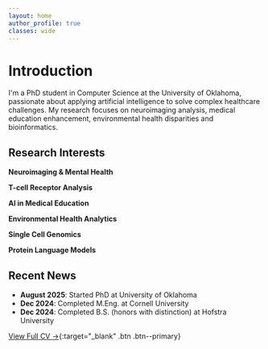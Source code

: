 ```yaml
---
layout: home
author_profile: true
classes: wide
---
```


# Introduction

I'm a PhD student in Computer Science at the University of Oklahoma, passionate about applying artificial intelligence to solve complex healthcare challenges. My research focuses on neuroimaging analysis, medical education enhancement, environmental health disparities and bioinformatics.

## Research Interests
**Neuroimaging & Mental Health**

**T-cell Receptor Analysis**

**AI in Medical Education**

**Environmental Health Analytics**

**Single Cell Genomics**

**Protein Language Models**


## Recent News
- **August 2025**: Started PhD at University of Oklahoma
- **Dec 2024**: Completed M.Eng. at Cornell University
- **Dec 2024**: Completed B.S. (honors with distinction) at Hofstra University

[View Full CV →](/assets/pdf/CV.pdf){:target="_blank" .btn .btn--primary}